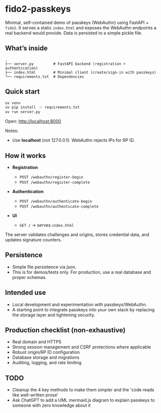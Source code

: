 # fido2-passkeys

Minimal, self-contained demo of passkeys (WebAuthn) using FastAPI + `fido2`.
It serves a static `index.html` and exposes the WebAuthn endpoints a real backend would provide.
Data is persisted to a simple pickle file.

## What’s inside

```
.
├── server.py         # FastAPI backend (registration + authentication)
├── index.html        # Minimal client (create/sign-in with passkeys)
└── requirements.txt  # Dependencies
```

## Quick start

```bash
uv venv
uv pip install -r requirements.txt
uv run server.py
```

Open:
[http://localhost:8000](http://localhost:8000)

Notes:

* Use **localhost** (not 127.0.0.1). WebAuthn rejects IPs for RP ID.

## How it works

* **Registration**

    * `POST /webauthn/register-begin`
    * `POST /webauthn/register-complete`
* **Authentication**

    * `POST /webauthn/authenticate-begin`
    * `POST /webauthn/authenticate-complete`
* **UI**

    * `GET /` → serves `index.html`

The server validates challenges and origins, stores credential data, and updates signature counters.

## Persistence

* Simple file persistence via json.
* This is for demos/tests only. For production, use a real database and proper schemas.

## Intended use

* Local development and experimentation with passkeys/WebAuthn.
* A starting point to integrate passkeys into your own stack by replacing the storage layer and tightening security.

## Production checklist (non-exhaustive)

* Real domain and HTTPS
* Strong session management and CSRF protections where applicable
* Robust origin/RP ID configuration
* Database storage and migrations
* Auditing, logging, and rate limiting

## TODO
* Cleanup the 4 key methods to make them simpler and the 'code reads like well-written prose'
* Ask ChatGPT to add a UML mermaid.js diagram to explain passkeys to someone with zero knowledge about it